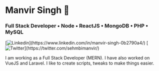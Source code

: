 # Manvir Singh 👳
### Full Stack Developer • Node • ReactJS • MongoDB • PHP • MySQL 

[![Linkedin](https://img.shields.io/badge/-LinkedIn-333333?logo=Linkedin&link=(https://www.linkedin.com/in/manvir-singh-0b2790a4/))](https://www.linkedin.com/in/manvir-singh-0b2790a4/)
[![Twitter](https://img.shields.io/badge/-Twitter-333333?logo=Twitter&link=(https://twitter.com/sehmbimanvir/))](https://twitter.com/sehmbimanvir/)

I am working as a Full Stack Developer (MERN). I have also worked on VueJS and Laravel. I like to create scripts, tweaks to make things easier.

<!--
**sehmbimanvir/sehmbimanvir** is a ✨ _special_ ✨ repository because its `README.md` (this file) appears on your GitHub profile.

Here are some ideas to get you started:

- 🔭 I’m currently working on ...
- 🌱 I’m currently learning ...
- 👯 I’m looking to collaborate on ...
- 🤔 I’m looking for help with ...
- 💬 Ask me about ...
- 📫 How to reach me: ...
- 😄 Pronouns: ...
- ⚡ Fun fact: ...
-->
